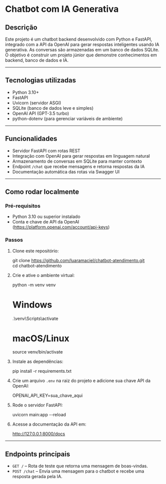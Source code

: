 # Chatbot com IA Generativa

## Descrição

Este projeto é um chatbot backend desenvolvido com Python e FastAPI, integrado com a API da OpenAI para gerar respostas inteligentes usando IA generativa. As conversas são armazenadas em um banco de dados SQLite. O objetivo é construir um projeto júnior que demonstre conhecimentos em backend, banco de dados e IA.

---

## Tecnologias utilizadas

- Python 3.10+
- FastAPI
- Uvicorn (servidor ASGI)
- SQLite (banco de dados leve e simples)
- OpenAI API (GPT-3.5 turbo)
- python-dotenv (para gerenciar variáveis de ambiente)

---

## Funcionalidades

- Servidor FastAPI com rotas REST
- Integração com OpenAI para gerar respostas em linguagem natural
- Armazenamento de conversas em SQLite para manter contexto
- Endpoint `/chat` que recebe mensagens e retorna respostas da IA
- Documentação automática das rotas via Swagger UI

---

## Como rodar localmente

### Pré-requisitos

- Python 3.10 ou superior instalado
- Conta e chave de API da OpenAI (https://platform.openai.com/account/api-keys)

### Passos

1. Clone este repositório:
   
   git clone https://github.com/luaramaciel/chatbot-atendimento.git  
   cd chatbot-atendimento

2. Crie e ative o ambiente virtual:
   
   python -m venv venv  
   # Windows  
   .\venv\Scripts\activate  
   # macOS/Linux  
   source venv/bin/activate

3. Instale as dependências:
   
   pip install -r requirements.txt

4. Crie um arquivo `.env` na raiz do projeto e adicione sua chave API da OpenAI:
   
   OPENAI_API_KEY=sua_chave_aqui

5. Rode o servidor FastAPI:
   
   uvicorn main:app --reload

6. Acesse a documentação da API em:
   
   http://127.0.0.1:8000/docs

---

## Endpoints principais

- `GET /` – Rota de teste que retorna uma mensagem de boas-vindas.  
- `POST /chat` – Envia uma mensagem para o chatbot e recebe uma resposta gerada pela IA.
